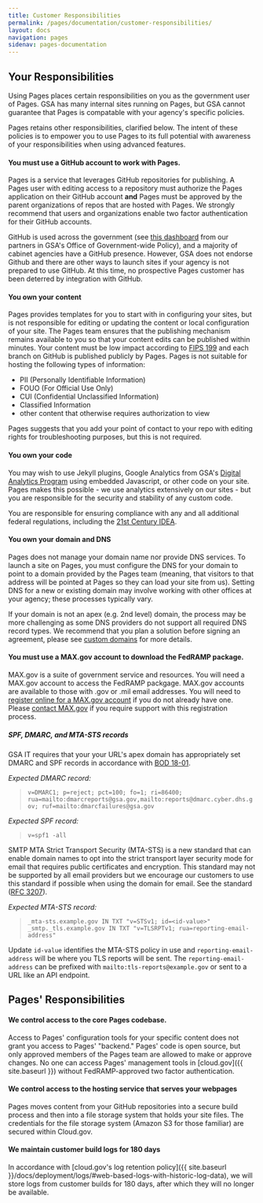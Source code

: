 ```yaml
---
title: Customer Responsibilities
permalink: /pages/documentation/customer-responsibilities/
layout: docs
navigation: pages
sidenav: pages-documentation
---
```



## Your Responsibilities

Using Pages places certain responsibilities on you as the government user of Pages. GSA has many internal sites running on Pages, but GSA cannot guarantee that Pages is compatable with your agency's specific policies.

Pages retains other responsibilities, clarified below. The intent of these policies is to empower you to use Pages to its full potential with awareness of your responsibilities when using advanced features.

#### You must use a GitHub account to work with Pages.

Pages is a service that leverages GitHub repositories for publishing. A Pages user with editing access to a repository must authorize the Pages application on their GitHub account **and** Pages must be approved by the parent organizations of repos that are hosted with Pages. We strongly recommend that users and organizations enable two factor authentication for their GitHub accounts.

GitHub is used across the government (see [this dashboard](https://gsa.github.io/github-federal-stats/) from our partners in GSA's Office of Government-wide Policy), and a majority of cabinet agencies have a GitHub presence. However, GSA does not endorse Github and there are other ways to launch sites if your agency is not prepared to use GitHub. At this time, no prospective Pages customer has been deterred by integration with GitHub.

#### You own your content

Pages provides templates for you to start with in configuring your sites, but is not responsible for editing or updating the content or local configuration of your site. The Pages team ensures that the publishing mechanism remains available to you so that your content edits can be published within minutes. Your content must be low impact according to [FIPS 199](https://nvlpubs.nist.gov/nistpubs/FIPS/NIST.FIPS.199.pdf) and each branch on GitHub is published publicly by Pages. Pages is not suitable for hosting the following types of information:
- PII (Personally Identifiable Information)
- FOUO (For Official Use Only)
- CUI (Confidential Unclassified Information)
- Classified Information
- other content that otherwise requires authorization to view

Pages suggests that you add your point of contact to your repo with editing rights for troubleshooting purposes, but this is not required.

#### You own your code

You may wish to use Jekyll plugins, Google Analytics from GSA's [Digital Analytics Program](https://www.digitalgov.gov/services/dap/) using embedded Javascript, or other code on your site. Pages makes this possible - we use analytics extensively on our sites - but you are responsible for the security and stability of any custom code.

You are responsible for ensuring compliance with any and all additional federal regulations, including the [21st Century IDEA](https://digital.gov/resources/21st-century-integrated-digital-experience-act/).

#### You own your domain and DNS

Pages does not manage your domain name nor provide DNS services. To launch a site on Pages, you must configure the DNS for your domain to point to a domain provided by the Pages team (meaning, that visitors to that address will be pointed at Pages so they can load your site from us). Setting DNS for a new or existing domain may involve working with other offices at your agency; these processes typically vary.

If your domain is not an apex (e.g. 2nd level) domain, the process may be more challenging as some DNS providers do not support all required DNS record types. We recommend that you plan a solution before signing an agreement, please see [custom domains]({{site.baseurl}}/pages/documentation/custom-domains) for more details.

#### You must use a MAX.gov account to download the FedRAMP package.

MAX.gov is a suite of government service and resources. You will need a MAX.gov account to access the FedRAMP packgage. MAX.gov accounts are available to those with .gov or .mil email addresses. You will need to [register online for a MAX.gov account](https://portal.max.gov/portal/main/displayRegistrationForm) if you do not already have one. Please [contact MAX.gov](https://portal.max.gov/portal/contactUs) if you require support with this registration process.

##### SPF, DMARC, and MTA-STS records
GSA IT requires that your your URL's apex domain has appropriately set DMARC and SPF records in accordance with [BOD 18-01](https://cyber.dhs.gov/bod/18-01/).

_Expected DMARC record:_
>`v=DMARC1; p=reject; pct=100; fo=1; ri=86400; rua=mailto:dmarcreports@gsa.gov,mailto:reports@dmarc.cyber.dhs.gov; ruf=mailto:dmarcfailures@gsa.gov`

_Expected SPF record:_
>`v=spf1 -all`

SMTP MTA Strict Transport Security (MTA-STS) is a new standard that can enable domain names to opt into the strict transport layer security mode for email that requires public certificates and encryption. This standard may not be supported by all email providers but we encourage our customers to use this standard if possible when using the domain for email. See the standard ([RFC 3207](https://tools.ietf.org/html/rfc3207)).

_Expected MTA-STS record:_
>`_mta-sts.example.gov IN TXT "v=STSv1; id=<id-value>"`
>`_smtp._tls.example.gov IN TXT "v=TLSRPTv1; rua=reporting-email-address"`

Update `id-value` identifies the MTA-STS policy in use and `reporting-email-address` will be where you TLS reports will be sent. The `reporting-email-address` can be prefixed with `mailto:tls-reports@example.gov` or sent to a URL like an API endpoint.

## Pages' Responsibilities

#### We control access to the core Pages codebase.

Access to Pages' configuration tools for your specific content does not grant you access to Pages' "backend." Pages' code is open source, but only approved members of the Pages team are allowed to make or approve changes. No one can access Pages' management tools in [cloud.gov]({{ site.baseurl }}) without FedRAMP-approved two factor authentication.

#### We control access to the hosting service that serves your webpages

Pages moves content from your GitHub repositories into a secure build process and then into a file storage system that holds your site files. The credentials for the file storage system (Amazon S3 for those familiar) are secured within Cloud.gov.

#### We maintain customer build logs for 180 days
In accordance with [cloud.gov's log retention policy]({{ site.baseurl }}/docs/deployment/logs/#web-based-logs-with-historic-log-data), we will store logs from customer builds for 180 days, after which they will no longer be available.

